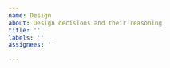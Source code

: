 ```yaml
---
name: Design
about: Design decisions and their reasoning
title: ''
labels: ''
assignees: ''

---
```




